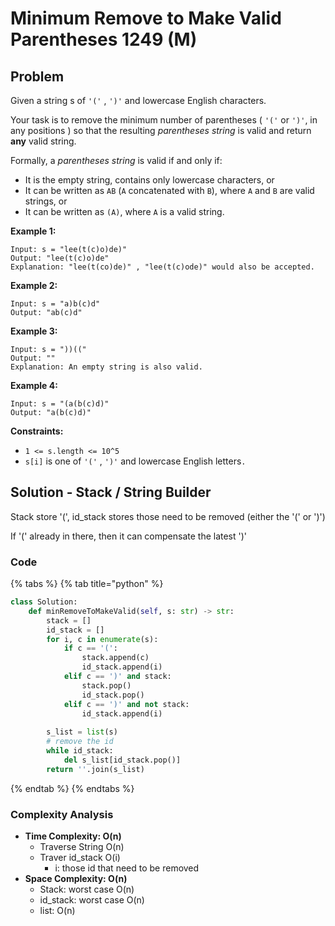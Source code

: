 # Minimum Remove to Make Valid Parentheses 1249 \(M\)

## Problem



Given a string s of `'('` , `')'` and lowercase English characters. 

Your task is to remove the minimum number of parentheses \( `'('` or `')'`, in any positions \) so that the resulting _parentheses string_ is valid and return **any** valid string.

Formally, a _parentheses string_ is valid if and only if:

* It is the empty string, contains only lowercase characters, or
* It can be written as `AB` \(`A` concatenated with `B`\), where `A` and `B` are valid strings, or
* It can be written as `(A)`, where `A` is a valid string.

**Example 1:**

```text
Input: s = "lee(t(c)o)de)"
Output: "lee(t(c)o)de"
Explanation: "lee(t(co)de)" , "lee(t(c)ode)" would also be accepted.
```

**Example 2:**

```text
Input: s = "a)b(c)d"
Output: "ab(c)d"
```

**Example 3:**

```text
Input: s = "))(("
Output: ""
Explanation: An empty string is also valid.
```

**Example 4:**

```text
Input: s = "(a(b(c)d)"
Output: "a(b(c)d)"
```

**Constraints:**

* `1 <= s.length <= 10^5`
* `s[i]` is one of  `'('` , `')'` and lowercase English letters`.`

## Solution - Stack / String Builder

Stack store '\(', id\_stack stores those need to be removed \(either the '\(' or '\)'\)

If '\(' already in there, then it can compensate the latest '\)'

### Code

{% tabs %}
{% tab title="python" %}
```python
class Solution:
    def minRemoveToMakeValid(self, s: str) -> str:
        stack = []
        id_stack = []
        for i, c in enumerate(s):
            if c == '(':
                stack.append(c)
                id_stack.append(i)
            elif c == ')' and stack:
                stack.pop()
                id_stack.pop()
            elif c == ')' and not stack:
                id_stack.append(i)   
        
        s_list = list(s)
        # remove the id
        while id_stack:
            del s_list[id_stack.pop()]
        return ''.join(s_list)
```
{% endtab %}
{% endtabs %}

### Complexity Analysis

* **Time Complexity: O\(n\)**
  * Traverse String O\(n\)
  * Traver id\_stack O\(i\)
    * i: those id that need to be removed 
* **Space Complexity: O\(n\)**
  * Stack: worst case O\(n\)
  * id\_stack: worst case O\(n\)
  * list: O\(n\)

